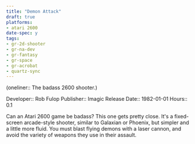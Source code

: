```yaml
---
title: "Demon Attack"
draft: true
platforms:
- atari 2600
date-spec: y
tags:
- gr-2d-shooter
- gr-na-dev
- gr-fantasy
- gr-space 
- gr-acrobat 
- quartz-sync
---
```


(oneliner:: The badass 2600 shooter.)

Developer:: Rob Fulop
Publisher:: Imagic
Release Date:: 1982-01-01
Hours:: 0.1

Can an Atari 2600 game be badass? This one gets pretty close. It's a fixed-screen arcade-style shooter, similar to Galaxian or Phoenix, but simpler and a little more fluid. You must blast flying demons with a laser cannon, and avoid the variety of weapons they use in their assault.